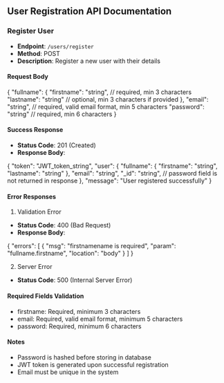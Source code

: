## User Registration API Documentation

### Register User

- **Endpoint**: `/users/register`
- **Method**: POST
- **Description**: Register a new user with their details

#### Request Body

{
"fullname": {
"firstname": "string", // required, min 3 characters
"lastname": "string" // optional, min 3 characters if provided
},
"email": "string", // required, valid email format, min 5 characters
"password": "string" // required, min 6 characters
}

#### Success Response

- **Status Code**: 201 (Created)
- **Response Body**:

{
"token": "JWT_token_string",
"user": {
"fullname": {
"firstname": "string",
"lastname": "string"
},
"email": "string",
"\_id": "string",
// password field is not returned in response
},
"message": "User registered successfully"
}

#### Error Responses

1. Validation Error

- **Status Code**: 400 (Bad Request)
- **Response Body**:

{
"errors": [
{
"msg": "firstnamename is required",
"param": "fullname.firstname",
"location": "body"
}
]
}

2. Server Error

- **Status Code**: 500 (Internal Server Error)

#### Required Fields Validation

- firstname: Required, minimum 3 characters
- email: Required, valid email format, minimum 5 characters
- password: Required, minimum 6 characters

#### Notes

- Password is hashed before storing in database
- JWT token is generated upon successful registration
- Email must be unique in the system
